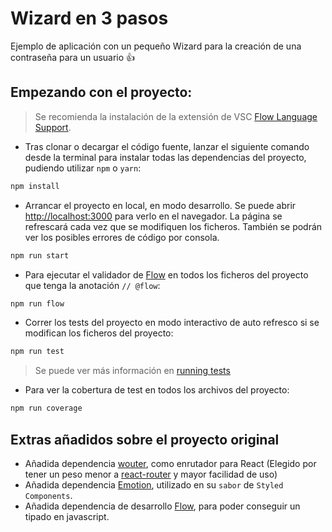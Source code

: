 # Wizard en 3 pasos

Ejemplo de aplicación con un pequeño Wizard para la creación de una contraseña para un usuario 👍

## Empezando con el proyecto:

> Se recomienda la instalación de la extensión de VSC [Flow Language Support](https://marketplace.visualstudio.com/items?itemName=flowtype.flow-for-vscode).

- Tras clonar o decargar el código fuente, lanzar el siguiente comando desde la terminal para instalar todas las dependencias del proyecto, pudiendo utilizar `npm` o `yarn`:

```bash
npm install
```

- Arrancar el proyecto en local, en modo desarrollo. Se puede abrir [http://localhost:3000](http://localhost:3000) para verlo en el navegador. La página se refrescará cada vez que se modifiquen los ficheros. También se podrán ver los posibles errores de código por consola.

```bash
npm run start
```

- Para ejecutar el validador de [Flow](https://flow.org/en/) en todos los ficheros del proyecto que tenga la anotación `// @flow`:

```bash
npm run flow
```

- Correr los tests del proyecto en modo interactivo de auto refresco si se modifican los ficheros del proyecto:

```bash
npm run test
```

> Se puede ver más información en [running tests](https://facebook.github.io/create-react-app/docs/running-tests)

- Para ver la cobertura de test en todos los archivos del proyecto:

```bash
npm run coverage
```

## Extras añadidos sobre el proyecto original

- Añadida dependencia [wouter](https://github.com/molefrog/wouter), como enrutador para React (Elegido por tener un peso menor a [react-router](https://github.com/ReactTraining/react-router) y mayor facilidad de uso)
- Añadida dependencia [Emotion](https://emotion.sh/docs/introduction), utilizado en su `sabor` de `Styled Components`.
- Añadida dependencia de desarrollo [Flow](https://flow.org/en/), para poder conseguir un tipado en javascript.

